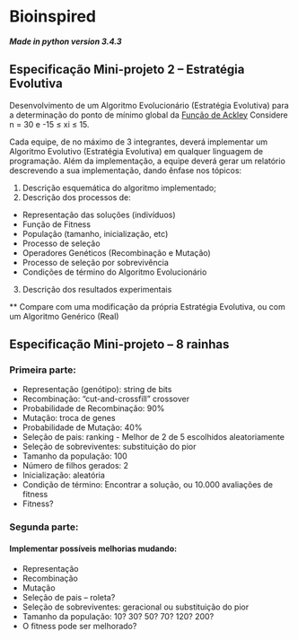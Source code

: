 # Bioinspired

**_Made in python version 3.4.3_**

Especificação Mini-projeto 2 – Estratégia Evolutiva
----------------------------------

Desenvolvimento de um Algoritmo Evolucionário (Estratégia Evolutiva) para a determinação do ponto de mínimo global da [Função de Ackley](https://www.sfu.ca/~ssurjano/ackley.html)
Considere n = 30 e -15 ≤ xi ≤ 15.

Cada equipe, de no máximo de 3 integrantes, deverá implementar um Algoritmo
Evolutivo (Estratégia Evolutiva) em qualquer linguagem de programação. Além da implementação, a equipe deverá gerar um relatório descrevendo a sua implementação, dando ênfase nos tópicos:
1. Descrição esquemática do algoritmo implementado;
2. Descrição dos processos de:
* Representação das soluções (indivíduos)
* Função de Fitness
* População (tamanho, inicialização, etc)
* Processo de seleção
* Operadores Genéticos (Recombinação e Mutação)
* Processo de seleção por sobrevivência
* Condições de término do Algoritmo Evolucionário
3. Descrição dos resultados experimentais

** Compare com uma modificação da própria Estratégia Evolutiva, ou com um Algoritmo Genérico (Real)


Especificação Mini-projeto – 8 rainhas
-----------------------------------

### Primeira parte:
* Representação (genótipo): string de bits
* Recombinação: “cut-and-crossfill” crossover
* Probabilidade de Recombinação: 90%
* Mutação: troca de genes
* Probabilidade de Mutação: 40%
* Seleção de pais: ranking - Melhor de 2 de 5 escolhidos aleatoriamente
* Seleção de sobreviventes: substituição do pior
* Tamanho da população: 100
* Número de filhos gerados: 2
* Inicialização: aleatória
* Condição de término: Encontrar a solução, ou 10.000 avaliações de fitness
* Fitness?

### Segunda parte:
#### Implementar possíveis melhorias mudando:
* Representação
* Recombinação 
* Mutação
* Seleção de pais – roleta?
* Seleção de sobreviventes: geracional ou substituição do pior
* Tamanho da população: 10? 30? 50? 70? 120? 200?
* O fitness pode ser melhorado?
